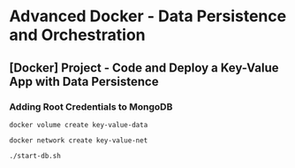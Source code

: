# Advanced Docker - Data Persistence and Orchestration

## [Docker] Project - Code and Deploy a Key-Value App with Data Persistence

### Adding Root Credentials to MongoDB

`docker volume create key-value-data`

`docker network create key-value-net`

`./start-db.sh`

